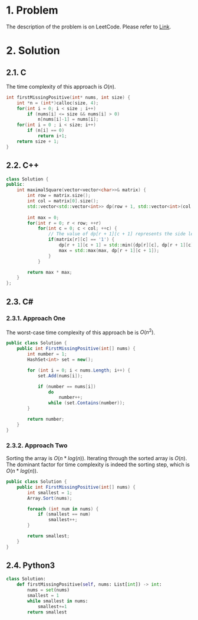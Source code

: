 # 1. Problem

The description of the problem is on LeetCode. Please refer to [Link](https://leetcode.com/problems/first-missing-positive/).

# 2. Solution

## 2.1. C

The time complexity of this approach is $O(n)$. 

```c
int firstMissingPositive(int* nums, int size) {
    int *n = (int*)calloc(size, 4);
    for(int i = 0; i < size ; i++)
        if (nums[i] <= size && nums[i] > 0)
            n[nums[i]-1] = nums[i];
    for(int i = 0 ; i < size; i++)
        if (n[i] == 0)
            return i+1;
    return size + 1;
}
```

## 2.2. C++

```cpp
class Solution {
public:
    int maximalSquare(vector<vector<char>>& matrix) {
        int row = matrix.size();
        int col = matrix[0].size();
        std::vector<std::vector<int>> dp(row + 1, std::vector<int>(col + 1, 0));
        
        int max = 0;
        for(int r = 0; r < row; ++r)
            for(int c = 0; c < col; ++c) {
                // The value of dp[r + 1][c + 1] represents the side length of the largest square whose bottom-right corner is at (r, c) in the original matrix.
                if(matrix[r][c] == '1') {
                    dp[r + 1][c + 1] = std::min({dp[r][c], dp[r + 1][c], dp[r][c + 1]}) + 1;
                    max = std::max(max, dp[r + 1][c + 1]);
                }
            }

        return max * max;
    }
};
```

## 2.3. C#

### 2.3.1. Approach One

The worst-case time complexity of this approach be is $O(n^2)$.

```csharp
public class Solution {
    public int FirstMissingPositive(int[] nums) {
        int number = 1;
        HashSet<int> set = new();

        for (int i = 0; i < nums.Length; i++) {
            set.Add(nums[i]);

            if (number == nums[i])
                do 
                    number++;
                while (set.Contains(number));
        }

        return number;
    }
}
```

### 2.3.2. Approach Two

Sorting the array is $O(n * log(n))$. Iterating through the sorted array is $O(n)$. The dominant factor for time complexity is indeed the sorting step, which is $O(n * log(n))$.

```csharp
public class Solution {
    public int FirstMissingPositive(int[] nums) {
        int smallest = 1;
        Array.Sort(nums);

        foreach (int num in nums) {
            if (smallest == num)
                smallest++;
        }

        return smallest;
    }
}
```

## 2.4. Python3

```python
class Solution:
    def firstMissingPositive(self, nums: List[int]) -> int:
        nums = set(nums)
        smallest = 1
        while smallest in nums:
            smallest+=1
        return smallest
```
